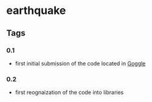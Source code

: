 # earthquake


## Tags

### 0.1

* first initial submission of the code located in [Goggle](https://colab.research.google.com/drive/1ny1yDjD8FkzBHTO3lNWYBp8_5XJNM3n5?usp=sharing)

### 0.2

* first reognaization of the code into libraries